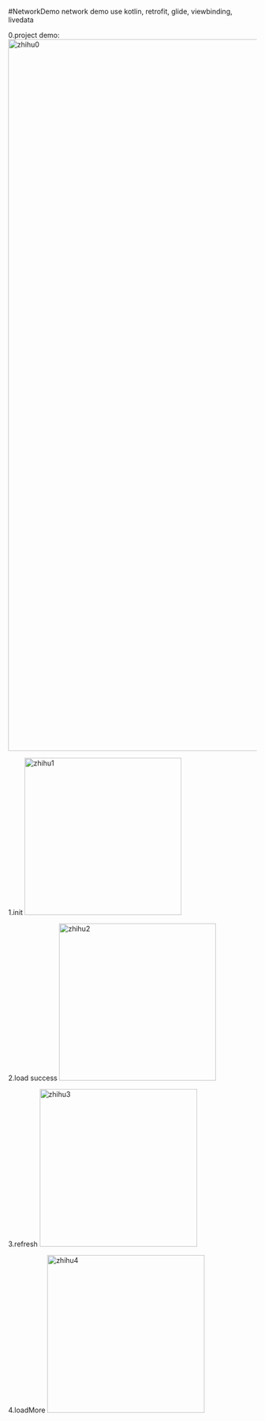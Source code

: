
#NetworkDemo
network demo use kotlin, retrofit, glide, viewbinding, livedata

  0.project demo:
<img width="1440" alt="zhihu0" src="https://user-images.githubusercontent.com/13690806/124928705-6e648480-e032-11eb-8dac-57a6e149c43e.png">



  1.init 
<img width="318" alt="zhihu1" src="https://user-images.githubusercontent.com/13690806/124928752-7a504680-e032-11eb-8b6a-2112be3e56cc.png">


  2.load success
<img width="318" alt="zhihu2" src="https://user-images.githubusercontent.com/13690806/124928819-8cca8000-e032-11eb-8457-8689252408ef.png">



  3.refresh
<img width="319" alt="zhihu3" src="https://user-images.githubusercontent.com/13690806/124928943-a5d33100-e032-11eb-939f-18a106cd12a2.png">



   4.loadMore
<img width="319" alt="zhihu4" src="https://user-images.githubusercontent.com/13690806/124928991-b2f02000-e032-11eb-871b-2083407a23a9.png">


